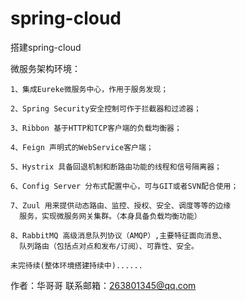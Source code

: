 # spring-cloud
搭建spring-cloud

微服务架构环境：

	1、集成Eureke微服务中心，作用于服务发现；

	2、Spring Security安全控制可作于拦截器和过滤器；

	3、Ribbon 基于HTTP和TCP客户端的负载均衡器；

	4、Feign 声明式的WebService客户端；

	5、Hystrix 具备回退机制和断路由功能的线程和信号隔离器；

	6、Config Server 分布式配置中心，可与GIT或者SVN配合使用；

	7、Zuul 用来提供动态路由、监控、授权、安全、调度等等的边缘
  	  服务，实现微服务网关集群。（本身具备负载均衡功能）

  	8、RabbitMQ 高级消息队列协议（AMQP）,主要特征面向消息、
  	  队列路由（包括点对点和发布/订阅）、可靠性、安全。

  	未完待续(整体环境搭建持续中)......

作者：华哥哥
联系邮箱：263801345@qq.com
